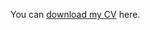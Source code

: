 
<object data="https://aghnguyen.github.io/assets/Nguyen_CV-13.pdf" width="1000" height="1000" type='application/pdf'></object>

You can [download my CV](assets/Nguyen_CV-13.pdf) here.
